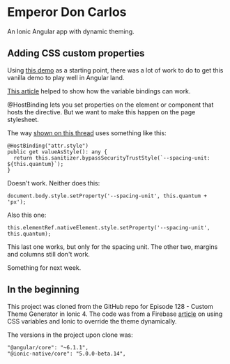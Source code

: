 # Emperor Don Carlos

An Ionic Angular app with dynamic theming.


## Adding CSS custom properties

Using [this demo](https://googlechrome.github.io/samples/css-custom-properties/) as a starting point, there was a lot of work to do to get this vanilla demo to play well in Angular land.

[This article](https://medium.com/@ingobrk/using-css-variables-in-angular-282a9edf1a20) helped to show how the variable bindings can work.

@HostBinding lets you set properties on the element or component that hosts the directive.
But we want to make this happen on the page stylesheet.

The way [shown on this thread](https://forum.ionicframework.com/t/ionic-4-how-to-set-css-custom-properties-dynamically/148500/13) uses something like this:
```
@HostBinding("attr.style")
public get valueAsStyle(): any {
  return this.sanitizer.bypassSecurityTrustStyle(`--spacing-unit: ${this.quantum}`);
}
```

Doesn't work.  Neither does this:
```
document.body.style.setProperty('--spacing-unit', this.quantum + 'px');
```

Also this one:
```
this.elementRef.nativeElement.style.setProperty('--spacing-unit', this.quantum);
```

This last one works, but only for the spacing unit.  The other two, margins and columns still don't work.

Something for next week.


## In the beginning

This project was cloned from the GitHub repo for Episode 128 - Custom Theme Generator in Ionic 4.
The code was from a Firebase [article](https://angularfirebase.com/lessons/css-variables-in-ionic-4/#CSS-Variable-Basics) on using CSS variables and Ionic to override the theme dynamically.

The versions in the project upon clone was:
```
"@angular/core": "~6.1.1",
"@ionic-native/core": "5.0.0-beta.14",
```
